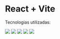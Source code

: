 # React + Vite

Tecnologias utilizadas: 
<div style="display: inline-block">
    <img src="https://img.shields.io/badge/HTML5-E34F26?style=for-the-badge&logo=html5&logoColor=white">
    <img src="https://img.shields.io/badge/CSS3-1572B6?style=for-the-badge&logo=css3&logoColor=white">
    <img src="https://img.shields.io/badge/JavaScript-F7DF1E?style=for-the-badge&logo=javascript&logoColor=black">
    <img src=" 	https://img.shields.io/badge/React-20232A?style=for-the-badge&logo=react&logoColor=61DAFB">
    <img src=" 	https://img.shields.io/badge/Tailwind_CSS-38B2AC?style=for-the-badge&logo=tailwind-css&logoColor=white">
</div>
